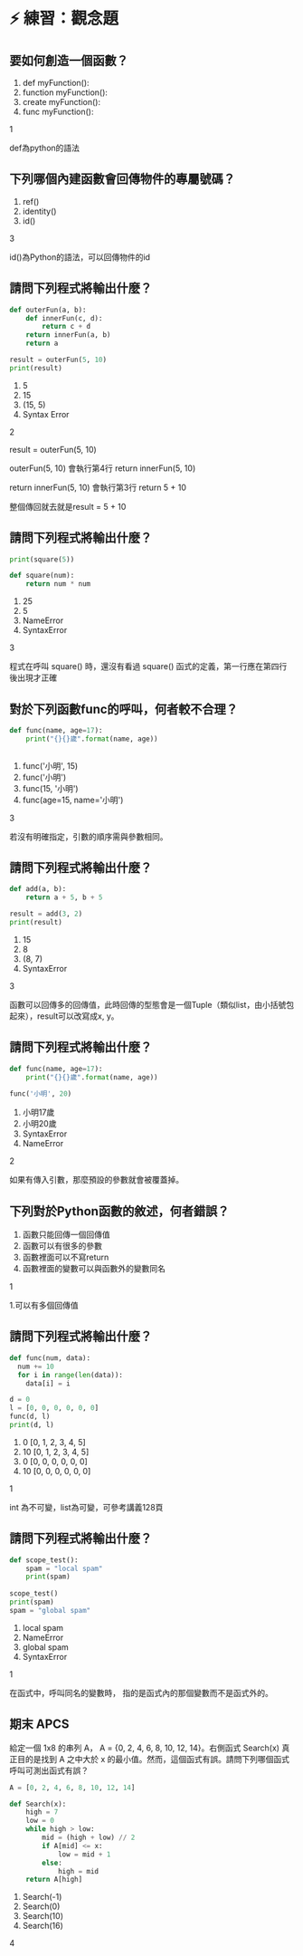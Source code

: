 # ⚡ 練習：觀念題

## 要如何創造一個函數？

1. def myFunction\(\):
2. function myFunction\(\):
3. create myFunction\(\):
4. func myFunction\(\):

1

def為python的語法

## 下列哪個內建函數會回傳物件的專屬號碼？

1. ref\(\)
2. identity\(\)
3. id\(\)

3

id\(\)為Python的語法，可以回傳物件的id

## 請問下列程式將輸出什麼？

```python
def outerFun(a, b):
    def innerFun(c, d):
        return c + d
    return innerFun(a, b)
    return a

result = outerFun(5, 10)
print(result)
```

1. 5
2. 15
3. \(15, 5\)
4. Syntax Error

2

result = outerFun\(5, 10\)

outerFun\(5, 10\) 會執行第4行 return innerFun\(5, 10\)

return innerFun\(5, 10\) 會執行第3行 return 5 + 10

整個傳回就去就是result = 5 + 10

## 請問下列程式將輸出什麼？

```python
print(square(5))

def square(num):
    return num * num
```

1. 25
2. 5
3. NameError
4. SyntaxError

3

程式在呼叫 square\(\) 時，還沒有看過 square\(\) 函式的定義，第一行應在第四行後出現才正確

## 對於下列函數func的呼叫，何者較不合理？

```python
def func(name, age=17):
    print("{}{}歲".format(name, age))
    
```

1. func\('小明', 15\)
2. func\('小明'\)
3. func\(15, '小明'\)
4. func\(age=15, name='小明'\)

3

若沒有明確指定，引數的順序需與參數相同。

## 請問下列程式將輸出什麼？

```python
def add(a, b):
    return a + 5, b + 5

result = add(3, 2)
print(result)
```

1. 15
2. 8
3. \(8, 7\)
4. SyntaxError

3

函數可以回傳多的回傳值，此時回傳的型態會是一個Tuple（類似list，由小括號包起來），result可以改寫成x, y。

## 請問下列程式將輸出什麼？

```python
def func(name, age=17):
    print("{}{}歲".format(name, age))
    
func('小明', 20)
```

1. 小明17歲
2. 小明20歲
3. SyntaxError
4. NameError

2

如果有傳入引數，那麼預設的參數就會被覆蓋掉。

## 下列對於Python函數的敘述，何者錯誤？

1. 函數只能回傳一個回傳值
2. 函數可以有很多的參數
3. 函數裡面可以不寫return
4. 函數裡面的變數可以與函數外的變數同名

1

1.可以有多個回傳值

## 請問下列程式將輸出什麼？

```python
def func(num, data):
  num += 10
  for i in range(len(data)):
    data[i] = i

d = 0
l = [0, 0, 0, 0, 0, 0]
func(d, l)
print(d, l)
```

1. 0 \[0, 1, 2, 3, 4, 5\]
2. 10 \[0, 1, 2, 3, 4, 5\]
3. 0 \[0, 0, 0, 0, 0, 0\]
4. 10 \[0, 0, 0, 0, 0, 0\]

1

int 為不可變，list為可變，可參考講義128頁

## 請問下列程式將輸出什麼？

```python
def scope_test():
    spam = "local spam"
    print(spam)
   
scope_test() 
print(spam)
spam = "global spam"
```

1. local spam
2. NameError
3. global spam
4. SyntaxError

1

在函式中，呼叫同名的變數時， 指的是函式內的那個變數而不是函式外的。

## 期末 APCS

給定一個 1x8 的串列 A， A = {0, 2, 4, 6, 8, 10, 12, 14}。右側函式 Search\(x\) 真正目的是找到 A 之中大於 x 的最小值。然而，這個函式有誤。請問下列哪個函式呼叫可測出函式有誤？

```python
A = [0, 2, 4, 6, 8, 10, 12, 14]

def Search(x):
    high = 7
    low = 0
    while high > low:
        mid = (high + low) // 2
        if A[mid] <= x:
            low = mid + 1
        else:
            high = mid
    return A[high]
```

1. Search\(-1\) 
2. Search\(0\)
3. Search\(10\)
4. Search\(16\)

4

